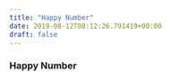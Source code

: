 ```yaml
---
title: "Happy Number"
date: 2019-08-12T08:12:26.791419+00:00
draft: false
---
```


### Happy Number
